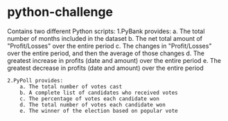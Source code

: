 # python-challenge

Contains two different Python scripts: 
    1.PyBank provides: 
        a. The total number of months included in the dataset 
        b. The net total amount of "Profit/Losses" over the entire period 
        c. The changes in "Profit/Losses" over the entire period, and then the average of those changes 
        d. The greatest increase in profits (date and amount) over the entire period 
        e. The greatest decrease in profits (date and amount) over the entire period

    2.PyPoll provides: 
        a. The total number of votes cast 
        b. A complete list of candidates who received votes 
        c. The percentage of votes each candidate won 
        d. The total number of votes each candidate won 
        e. The winner of the election based on popular vote